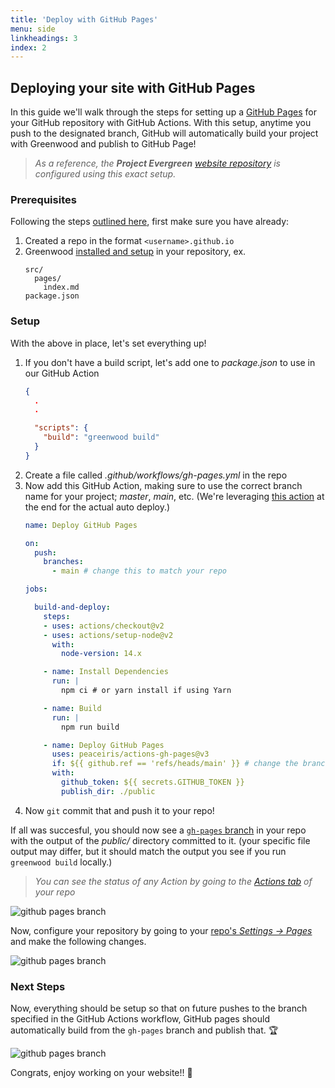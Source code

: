 ```yaml
---
title: 'Deploy with GitHub Pages'
menu: side
linkheadings: 3
index: 2
---
```


## Deploying your site with GitHub Pages

In this guide we'll walk through the steps for setting up a [GitHub Pages](https://pages.github.com/) for your GitHub repository with GitHub Actions.  With this setup, anytime you push to the designated branch, GitHub will automatically build your project with Greenwood and publish to GitHub Page!

> _As a reference, the **Project Evergreen** [website repository](https://github.com/ProjectEvergreen/projectevergreen.github.io) is configured using this exact setup._

### Prerequisites

Following the steps [outlined here](https://pages.github.com/), first make sure you have already:
1. Created a repo in the format `<username>.github.io`
1. Greenwood [installed and setup](/getting-started/) in your repository, ex.
    ```shell
    src/
      pages/
        index.md
    package.json
    ```

### Setup

With the above in place, let's set everything up!

1. If you don't have a build script, let's add one to _package.json_ to use in our GitHub Action
    ```json
    {
      .
      .

      "scripts": {
        "build": "greenwood build"
      }
    }
    ```
1. Create a file called _.github/workflows/gh-pages.yml_ in the repo
1. Now add this GitHub Action, making sure to use the correct branch name for your project; _master_, _main_, etc.  (We're leveraging [this action](https://github.com/marketplace/actions/github-pages-action) at the end for the actual auto deploy.)
    ```yml
    name: Deploy GitHub Pages

    on:
      push:
        branches:
          - main # change this to match your repo

    jobs:

      build-and-deploy:
        steps:
        - uses: actions/checkout@v2
        - uses: actions/setup-node@v2
          with:
            node-version: 14.x

        - name: Install Dependencies
          run: |
            npm ci # or yarn install if using Yarn

        - name: Build
          run: |
            npm run build

        - name: Deploy GitHub Pages
          uses: peaceiris/actions-gh-pages@v3
          if: ${{ github.ref == 'refs/heads/main' }} # change the branch name to match your repo
          with:
            github_token: ${{ secrets.GITHUB_TOKEN }}
            publish_dir: ./public
    ```
1. Now `git` commit that and push it to your repo!

If all was succesful, you should now see a [`gh-pages` branch](https://github.com/ProjectEvergreen/projectevergreen.github.io/tree/gh-pages) in your repo with the output of the _public/_ directory committed to it.  (your specific file output may differ, but it should match the output you see if you run `greenwood build` locally.)

> _You can see the status of any Action by going to the [Actions tab](https://github.com/ProjectEvergreen/projectevergreen.github.io/actions) of your repo_

![github pages branch](/assets/gh-pages-branch.png)


Now, configure your repository by going to your [repo's _Settings -> Pages_](https://docs.github.com/en/pages/getting-started-with-github-pages/configuring-a-publishing-source-for-your-github-pages-site) and make the following changes.

![github pages branch](/assets/repo-github-pages-config.png)

### Next Steps

Now, everything should be setup so that on future pushes to the branch specified in the GitHub Actions workflow, GitHub pages should automatically build from the `gh-pages` branch and publish that.  🏆

![github pages branch](/assets/gh-pages-branch-commits.png)


Congrats, enjoy working on your website!!  🥳